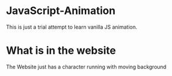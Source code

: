 # JavaScript-Animation
This is just a trial attempt to learn vanilla JS animation.
# What is in the website
The Website just has a character running with moving background
